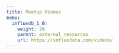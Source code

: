 ```yaml
---
title: Meetup Videos
menu:
  influxdb_1_0:
    weight: 20
    parent: external_resources
    url: https://influxdata.com/videos/
---
```

